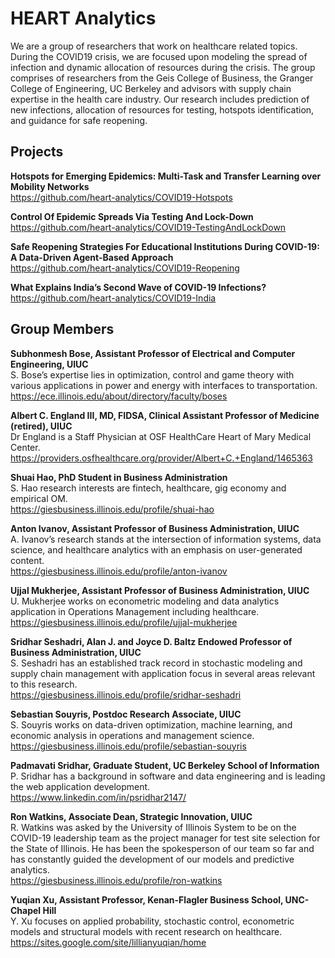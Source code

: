 
# HEART Analytics

We are a group of researchers that work on healthcare related topics. During the COVID19 crisis, we are focused upon modeling the spread of infection and dynamic allocation of resources during the crisis. The group comprises of researchers from the Geis College of Business, the Granger College of Engineering, UC Berkeley and advisors with supply chain expertise in the health care industry. Our research includes prediction of new infections, allocation of resources for testing, hotspots identification, and guidance for safe reopening.

## Projects

**Hotspots for Emerging Epidemics: Multi-Task and Transfer Learning over Mobility Networks**  
https://github.com/heart-analytics/COVID19-Hotspots

**Control Of Epidemic Spreads Via Testing And Lock-Down**  
https://github.com/heart-analytics/COVID19-TestingAndLockDown

**Safe Reopening Strategies For Educational Institutions During COVID-19: A Data-Driven Agent-Based Approach**  
https://github.com/heart-analytics/COVID19-Reopening

**What Explains India’s Second Wave of COVID-19 Infections?**  
https://github.com/heart-analytics/COVID19-India

## Group Members

**Subhonmesh Bose, Assistant Professor of Electrical and Computer Engineering, UIUC**  
S. Bose’s expertise lies in optimization, control and game theory with various applications in power and energy with interfaces to transportation.  
https://ece.illinois.edu/about/directory/faculty/boses

**Albert C. England III, MD, FIDSA, Clinical Assistant Professor of Medicine (retired), UIUC**  
Dr England is a Staff Physician at OSF HealthCare Heart of Mary Medical Center.  
https://providers.osfhealthcare.org/provider/Albert+C.+England/1465363

**Shuai Hao, PhD Student in Business Administration**  
S. Hao research interests are fintech, healthcare, gig economy and empirical OM.  
https://giesbusiness.illinois.edu/profile/shuai-hao

**Anton Ivanov, Assistant Professor of Business Administration, UIUC**  
A. Ivanov’s research stands at the intersection of information systems, data science, and healthcare analytics with an emphasis on user-generated content.  
https://giesbusiness.illinois.edu/profile/anton-ivanov

**Ujjal Mukherjee, Assistant Professor of Business Administration, UIUC**  
U. Mukherjee works on econometric modeling and data analytics application in Operations Management including healthcare.  
https://giesbusiness.illinois.edu/profile/ujjal-mukherjee

**Sridhar Seshadri, Alan J. and Joyce D. Baltz Endowed Professor of Business Administration, UIUC**  
S. Seshadri has an established track record in stochastic modeling and supply chain management with application focus in several areas relevant to this research.  
https://giesbusiness.illinois.edu/profile/sridhar-seshadri

**Sebastian Souyris, Postdoc Research Associate, UIUC**  
S. Souyris works on data-driven optimization, machine learning, and economic analysis in operations and management science.  
https://giesbusiness.illinois.edu/profile/sebastian-souyris

**Padmavati Sridhar, Graduate Student, UC Berkeley School of Information**  
P. Sridhar has a background in software and data engineering and is leading the web application development.  
https://www.linkedin.com/in/psridhar2147/

**Ron Watkins, Associate Dean, Strategic Innovation, UIUC**  
R. Watkins was asked by the University of Illinois System to be on the COVID-19 leadership team as the project manager for test site selection for the State of Illinois. He has been the spokesperson of our team so far and has constantly guided the development of our models and predictive analytics.  
https://giesbusiness.illinois.edu/profile/ron-watkins

**Yuqian Xu, Assistant Professor, Kenan-Flagler Business School, UNC-Chapel Hill**  
Y. Xu focuses on applied probability, stochastic control, econometric models and structural models with recent research on healthcare.  
https://sites.google.com/site/lillianyuqian/home
